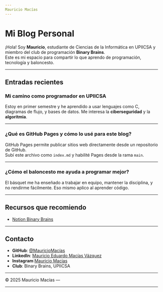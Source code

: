 ```yaml
---
Mauricio Macías
---
```


#  Mi Blog Personal

¡Hola! Soy **Mauricio**, estudiante de Ciencias de la Informática en UPIICSA y miembro del club de programación **Binary Brains**.  
Este es mi espacio para compartir lo que aprendo de programación, tecnología y baloncesto.

---

##  Entradas recientes

###  Mi camino como programador en UPIICSA
Estoy en primer semestre y he aprendido a usar lenguajes como C, diagramas de flujo, y bases de datos. Me interesa la **ciberseguridad** y la **algoritmia**.

---

###  ¿Qué es GitHub Pages y cómo lo usé para este blog?
GitHub Pages permite publicar sitios web directamente desde un repositorio de GitHub.  
Subí este archivo como `index.md` y habilité Pages desde la rama `main`.

---

###  ¿Cómo el baloncesto me ayuda a programar mejor?
El básquet me ha enseñado a trabajar en equipo, mantener la disciplina, y no rendirme fácilmente.
Eso mismo aplico al aprender código.

---

##  Recursos que recomiendo

- [Notion Binary Brains](https://untalbry.notion.site/Binary-Brains-7ce88d6234d94f9ca1a1cd10e8ecc2eb)

---

##  Contacto

- **GitHub**: [@MauricioMacías](https://github.com/tuusuario)
- **LinkedIn**: [Mauricio Eduardo Macías Vázquez](https://www.linkedin.com/in/mauricio-eduardo-mac%C3%ADas-v%C3%A1zquez-617366228/)
- **Instagram**:[Mauricio Macias](https://www.instagram.com/iammauriciooo/)
-  **Club**: Binary Brains, UPIICSA

---

© 2025 Mauricio Macías — 

---
